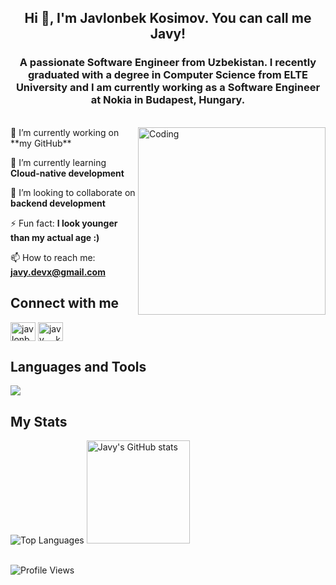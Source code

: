 <h2 align="center">Hi 👋, I'm Javlonbek Kosimov. You can call me Javy!</h2>
<h3 align="center">A passionate Software Engineer from Uzbekistan. I recently graduated with a degree in Computer Science from ELTE University and I am currently working as a Software Engineer at Nokia in Budapest, Hungary.</h3>

<div>&nbsp;</div>
<div>
  <img align="right" alt="Coding" width="300" src="https://media.giphy.com/media/qgQUggAC3Pfv687qPC/giphy.gif"> 
🔭 I’m currently working on **my GitHub**

🌱 I’m currently learning **Cloud-native development**

👯 I’m looking to collaborate on **backend development**

⚡ Fun fact: **I look younger than my actual age :)**

📫 How to reach me: **javy.devx@gmail.com**

## Connect with me
<p align="left">
<a href="https://linkedin.com/in/jkosimov" target="blank"><img align="center" src="https://raw.githubusercontent.com/rahuldkjain/github-profile-readme-generator/master/src/images/icons/Social/linked-in-alt.svg" alt="javlonbek-kosimov" height="30" width="40" /></a>
<a href="https://instagram.com/javy___k" target="blank"><img align="center" src="https://raw.githubusercontent.com/rahuldkjain/github-profile-readme-generator/master/src/images/icons/Social/instagram.svg" alt="javy___k" height="30" width="40" /></a>
</p>

## Languages and Tools
<p align="left">
    <a href="https://github.com/javydevx">
        <img src="https://skillicons.dev/icons?i=html,css,javascript,typescript,nodejs,express,mongodb,photoshop,react,nextjs,bootstrap,sass,jest,python,go,docker,kubernetes,selenium,figma,git,gulp,jenkins" />
    </a>
</p>

## My Stats
<div>
  <img src="https://github-readme-stats.vercel.app/api/top-langs/?username=javydevx&show_icons=true&layout=compact&theme=dark" alt="Top Languages">
  <img src="https://github-readme-stats.vercel.app/api?username=javydevx&show_icons=true&theme=dark&count_private=true" alt="Javy's GitHub stats" height="165px"/>
</div>

<br>

![Profile Views](https://komarev.com/ghpvc/?username=javydevx&abbreviated=true)
